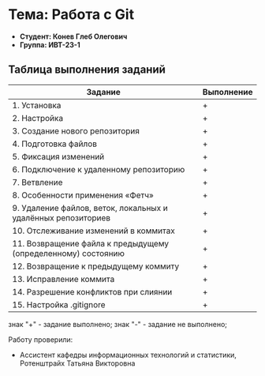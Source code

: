 # Тема: Работа с Git
- **Студент: Конев Глеб Олегович**
- **Группа: ИВТ-23-1**
## Таблица выполнения заданий
| Задание | Выполнение |
|----------|----------|
| 1. Установка | + |
| 2. Настройка | + |
| 3. Создание нового репозитория | + |
| 4. Подготовка файлов | + |
| 5. Фиксация изменений | + |
| 6. Подключение к удаленному репозиторию | + |
| 7. Ветвление | + |
| 8. Особенности применения «Фетч» | + |
| 9. Удаление файлов, веток, локальных и удалённых репозиториев | + |
| 10. Отслеживание изменений в коммитах | + |
| 11. Возвращение файла к предыдущему (определенному) состоянию | + |
| 12. Возвращение к предыдущему коммиту | + |
| 13. Исправление коммита | + |
| 14. Разрешение конфликтов при слиянии | + |
| 15. Настройка .gitignore | + |

знак "+" - задание выполнено; знак "-" - задание не выполнено;

Работу проверили: 

- Ассистент кафедры информационных технологий и статистики, Ротенштрайх Татьяна Викторовна
